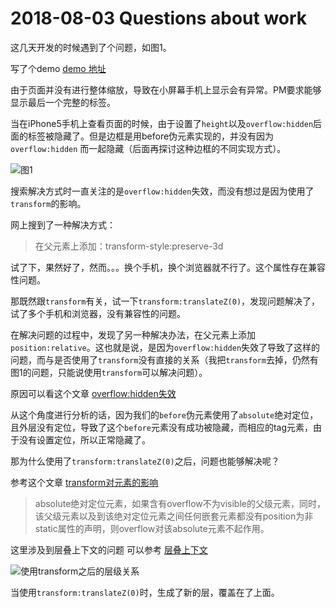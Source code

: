 # 2018-08-03 Questions about work

这几天开发的时候遇到了个问题，如图1。

写了个demo [demo 地址](https://github.com/tenacity1993/articles-and-notes/blob/master/2018-8/demos/about-overflow.html)

由于页面并没有进行整体缩放，导致在小屏幕手机上显示会有异常。PM要求能够显示最后一个完整的标签。

当在iPhone5手机上查看页面的时候，由于设置了`height`以及`overflow:hidden`后面的标签被隐藏了。但是边框是用before伪元素实现的，并没有因为`overflow:hidden` 而一起隐藏（后面再探讨这种边框的不同实现方式）。

![图1](https://ws4.sinaimg.cn/large/006tNc79gy1ftwptv30vnj30hy0683z8.jpg)

搜索解决方式时一直关注的是`overflow:hidden`失效，而没有想过是因为使用了`transform`的影响。

网上搜到了一种解决方式：

> 在父元素上添加：transform-style:preserve-3d 

试了下，果然好了，然而。。。换个手机，换个浏览器就不行了。这个属性存在兼容性问题。

那既然跟`transform`有关，试一下`transform:translateZ(0)`，发现问题解决了，试了多个手机和浏览器，没有兼容性的问题。

在解决问题的过程中，发现了另一种解决办法，在父元素上添加`position:relative`。这也就是说，是因为`overflow:hidden`失效了导致了这样的问题，而与是否使用了`transform`没有直接的关系（我把`transform`去掉，仍然有图1的问题，只能说使用`transform`可以解决问题）。

原因可以看这个文章  [overflow:hidden失效](https://www.zhangxinxu.com/wordpress/2012/02/css-overflow-hidden-visibility-hidden-disabled-use/)

从这个角度进行分析的话，因为我们的`before`伪元素使用了`absolute`绝对定位，且外层没有定位，导致了这个`before`元素没有成功被隐藏，而相应的tag元素，由于没有设置定位，所以正常隐藏了。

那为什么使用了`transform:translateZ(0)`之后，问题也能够解决呢？

参考这个文章 [transform对元素的影响](https://www.zhangxinxu.com/wordpress/2015/05/css3-transform-affect/)

> absolute绝对定位元素，如果含有overflow不为visible的父级元素，同时，该父级元素以及到该绝对定位元素之间任何嵌套元素都没有position为非static属性的声明，则overflow对该absolute元素不起作用。

这里涉及到层叠上下文的问题  可以参考 [层叠上下文](https://www.zhangxinxu.com/wordpress/2016/01/understand-css-stacking-context-order-z-index/)

![使用transform之后的层级关系](https://ws4.sinaimg.cn/large/0069RVTdgy1fu03ie7burj31kw0j5tbc.jpg)



当使用`transform:translateZ(0)`时，生成了新的层，覆盖在了上面。